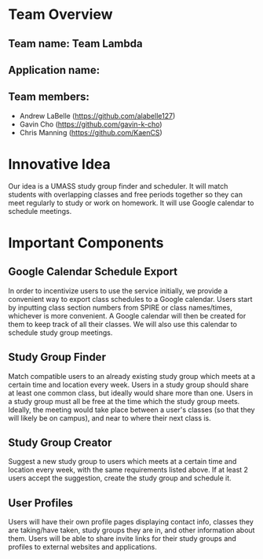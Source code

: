 # Team Overview

## Team name: Team Lambda

## Application name: 

## Team members: 

- Andrew LaBelle (https://github.com/alabelle127)
- Gavin Cho (https://github.com/gavin-k-cho)
- Chris Manning (https://github.com/KaenCS)

# Innovative Idea

  Our idea is a UMASS study group finder and scheduler. It will match students with overlapping classes and free periods together so they can meet regularly to study or work on homework. It will use Google calendar to schedule meetings.

# Important Components

## Google Calendar Schedule Export

  In order to incentivize users to use the service initially, we provide a convenient way to export class schedules to a Google calendar. Users start by inputting class section numbers from SPIRE or class names/times, whichever is more convenient. A Google calendar will then be created for them to keep track of all their classes. We will also use this calendar to schedule study group meetings.

## Study Group Finder

  Match compatible users to an already existing study group which meets at a certain time and location every week. Users in a study group should share at least one common class, but ideally would share more than one. Users in a study group must all be free at the time which the study group meets. Ideally, the meeting would take place between a user's classes (so that they will likely be on campus), and near to where their next class is.

## Study Group Creator

  Suggest a new study group to users which meets at a certain time and location every week, with the same requirements listed above. If at least 2 users accept the suggestion, create the study group and schedule it.

## User Profiles

  Users will have their own profile pages displaying contact info, classes they are taking/have taken, study groups they are in, and other information about them. Users will be able to share invite links for their study groups and profiles to external websites and applications.
